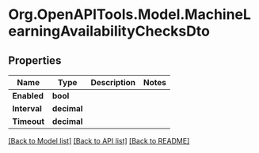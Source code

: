 # Org.OpenAPITools.Model.MachineLearningAvailabilityChecksDto

## Properties

Name | Type | Description | Notes
------------ | ------------- | ------------- | -------------
**Enabled** | **bool** |  | 
**Interval** | **decimal** |  | 
**Timeout** | **decimal** |  | 

[[Back to Model list]](../../README.md#documentation-for-models) [[Back to API list]](../../README.md#documentation-for-api-endpoints) [[Back to README]](../../README.md)

